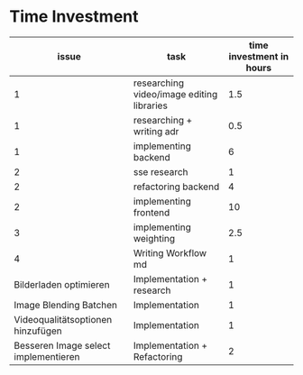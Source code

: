 # Time Investment

| issue                                | task                                      | time investment in hours |
|--------------------------------------|-------------------------------------------|--------------------------|
| 1                                    | researching video/image editing libraries | 1.5                      |
| 1                                    | researching + writing adr                 | 0.5                      |
| 1                                    | implementing backend                      | 6                        |
| 2                                    | sse research                              | 1                        |
| 2                                    | refactoring backend                       | 4                        |
| 2                                    | implementing frontend                     | 10                       |
| 3                                    | implementing weighting                    | 2.5                      |
| 4                                    | Writing Workflow md                       | 1                        |
| Bilderladen optimieren               | Implementation + research                 | 1                        |
| Image Blending Batchen               | Implementation                            | 1                        |
| Videoqualitätsoptionen hinzufügen    | Implementation                            | 1                        |
| Besseren Image select implementieren | Implementation + Refactoring              | 2                        |